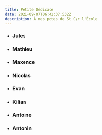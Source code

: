 ```yaml
---
title: Petite Dédicace
date: 2021-09-07T06:41:37.532Z
description: À mes potes de St Cyr l'École
---
```

* ### Jules
* ### Mathieu
* ### Maxence
* ### Nicolas
* ### Evan
* ### Kilian
* ### Antoine
* ### Antonin